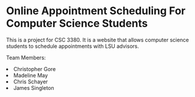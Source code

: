 # Online Appointment Scheduling For Computer Science Students

This is a project for CSC 3380. It is a website that allows computer science students to schedule appointments with LSU advisors.

Team Members:
<li>Christopher Gore</li>
<li>Madeline May</li>
<li>Chris Schayer</li>
<li>James Singleton</li>
